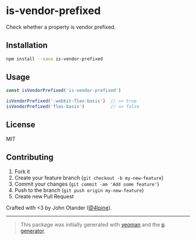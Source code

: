 # is-vendor-prefixed

Check whether a property is vendor prefixed.

## Installation

```bash
npm install --save is-vendor-prefixed
```

## Usage

```javascript
const isVendorPrefixed('is-vendor-prefixed')

isVendorPrefixed('-webkit-flex-basis')  // => true
isVendorPrefixed('flex-basis')          // => false
```

## License

MIT

## Contributing

1. Fork it
2. Create your feature branch (`git checkout -b my-new-feature`)
3. Commit your changes (`git commit -am 'Add some feature'`)
4. Push to the branch (`git push origin my-new-feature`)
5. Create new Pull Request

Crafted with <3 by John Otander ([@4lpine](https://twitter.com/4lpine)).

---

> This package was initially generated with [yeoman](http://yeoman.io) and the [p generator](https://github.com/johnotander/generator-p.git).
